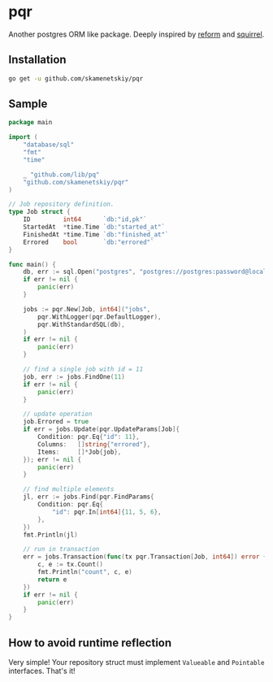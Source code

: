 # pqr
Another postgres ORM like package. Deeply inspired by [reform](https://github.com/go-reform/reform) and [squirrel](https://github.com/Masterminds/squirrel).

## Installation
```bash
go get -u github.com/skamenetskiy/pqr
```

## Sample

```go
package main

import (
	"database/sql"
	"fmt"
	"time"

	_ "github.com/lib/pq"
	"github.com/skamenetskiy/pqr"
)

// Job repository definition.
type Job struct {
	ID         int64      `db:"id,pk"`
	StartedAt  *time.Time `db:"started_at"`
	FinishedAt *time.Time `db:"finished_at"`
	Errored    bool       `db:"errored"`
}

func main() {
	db, err := sql.Open("postgres", "postgres://postgres:password@localhost:5432/postgres?sslmode=disable")
	if err != nil {
		panic(err)
	}

	jobs := pqr.New[Job, int64]("jobs",
		pqr.WithLogger(pqr.DefaultLogger),
		pqr.WithStandardSQL(db),
	)
	if err != nil {
		panic(err)
	}

	// find a single job with id = 11
	job, err := jobs.FindOne(11)
	if err != nil {
		panic(err)
	}

	// update operation
	job.Errored = true
	if err = jobs.Update(pqr.UpdateParams[Job]{
		Condition: pqr.Eq{"id": 11},
		Columns:   []string{"errored"},
		Items:     []*Job{job},
	}); err != nil {
		panic(err)
	}

	// find multiple elements
	jl, err := jobs.Find(pqr.FindParams{
		Condition: pqr.Eq{
			"id": pqr.In[int64]{11, 5, 6},
		},
	})
	fmt.Println(jl)

	// run in transaction
	err = jobs.Transaction(func(tx pqr.Transaction[Job, int64]) error {
		c, e := tx.Count()
		fmt.Println("count", c, e)
		return e
	})
	if err != nil {
		panic(err)
	}
}

```

## How to avoid runtime reflection
Very simple! Your repository struct must implement `Valueable` and `Pointable` interfaces. That's it!